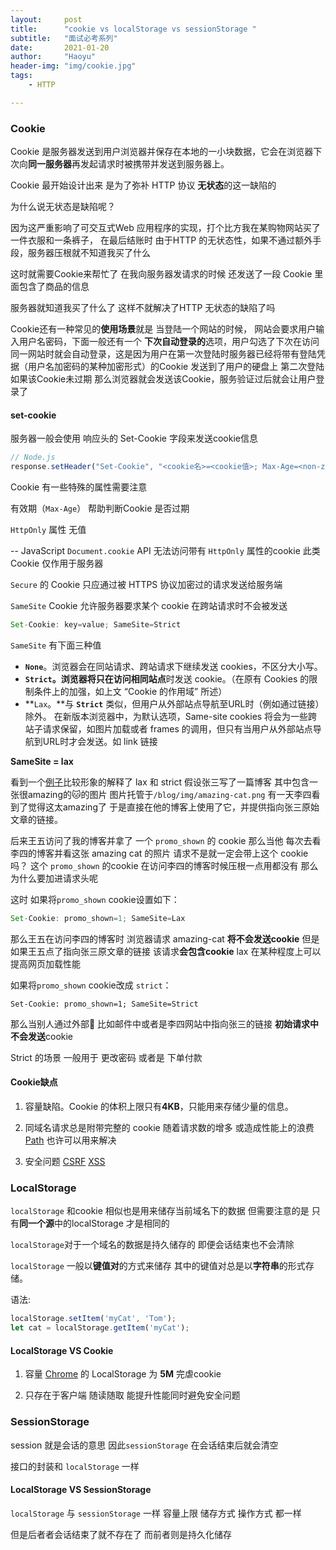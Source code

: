 ```yaml
---
layout:     post
title:      "cookie vs localStorage vs sessionStorage "
subtitle:   "面试必考系列"
date:       2021-01-20
author:     "Haoyu"
header-img: "img/cookie.jpg"
tags:
    - HTTP

---
```


### Cookie

Cookie 是服务器发送到用户浏览器并保存在本地的一小块数据，它会在浏览器下次向**同一服务器**再发起请求时被携带并发送到服务器上。

Cookie 最开始设计出来 是为了弥补 HTTP 协议 **无状态**的这一缺陷的

为什么说无状态是缺陷呢？

因为这严重影响了可交互式Web 应用程序的实现，打个比方我在某购物网站买了一件衣服和一条裤子， 在最后结账时 由于HTTP 的无状态性，如果不通过额外手段，服务器压根就不知道我买了什么

这时就需要Cookie来帮忙了 在我向服务器发请求的时候 还发送了一段 Cookie 里面包含了商品的信息

服务器就知道我买了什么了 这样不就解决了HTTP 无状态的缺陷了吗 

Cookie还有一种常见的**使用场景**就是 当登陆一个网站的时候， 网站会要求用户输入用户名密码，下面一般还有一个 **下次自动登录的**选项，用户勾选了下次在访问同一网站时就会自动登录，这是因为用户在第一次登陆时服务器已经将带有登陆凭据（用户名加密码的某种加密形式）的Cookie 发送到了用户的硬盘上 第二次登陆 如果该Cookie未过期 那么浏览器就会发送该Cookie，服务验证过后就会让用户登录了



#### set-cookie

服务器一般会使用 响应头的 Set-Cookie 字段来发送cookie信息

```javascript
// Node.js
response.setHeader("Set-Cookie", "<cookie名>=<cookie值>; Max-Age=<non-zero-digit>; Secure " );
```

Cookie 有一些特殊的属性需要注意 

有效期（`Max-Age`） 帮助判断Cookie 是否过期

`HttpOnly` 属性 无值 

 --  JavaScript `Document.cookie` API 无法访问带有 `HttpOnly` 属性的cookie 此类 Cookie 仅作用于服务器

`Secure` 的 Cookie 只应通过被 HTTPS 协议加密过的请求发送给服务端

`SameSite` Cookie 允许服务器要求某个 cookie 在跨站请求时不会被发送

```js
Set-Cookie: key=value; SameSite=Strict
```

`SameSite` 有下面三种值

- **`None`**。浏览器会在同站请求、跨站请求下继续发送 cookies，不区分大小写。
- **`Strict`。**浏览器将只在访问**相同站点**时发送 cookie。（在原有 Cookies 的限制条件上的加强，如上文 “Cookie 的作用域” 所述）
- **`Lax`。**与 **`Strict`** 类似，但用户从外部站点导航至URL时（例如通过链接）除外。 在新版本浏览器中，为默认选项，Same-site cookies 将会为一些跨站子请求保留，如图片加载或者 frames 的调用，但只有当用户从外部站点导航到URL时才会发送。如 link 链接

**SameSite = lax**

看到一个[例子](https://web.dev/samesite-cookies-explained/#what-are-first-party-and-third-party-cookies)比较形象的解释了 lax 和 strict 假设张三写了一篇博客 其中包含一张很amazing的🐱的图片 图片托管于`/blog/img/amazing-cat.png`   有一天李四看到了觉得这太amazing了 于是直接在他的博客上使用了它，并提供指向张三原始文章的链接。

后来王五访问了我的博客并拿了 一个 `promo_shown` 的 cookie 那么当他 每次去看李四的博客并看这张 amazing cat 的照片 请求不是就一定会带上这个 cookie吗？  这个 `promo_shown` 的cookie  在访问李四的博客时候压根一点用都没有 那么为什么要加进请求头呢

这时 如果将`promo_shown` cookie设置如下：

```js
Set-Cookie: promo_shown=1; SameSite=Lax
```

那么王五在访问李四的博客时 浏览器请求 amazing-cat  **将不会发送cookie**  但是如果王五点了指向张三原文章的链接 该请求**会包含cookie**  lax 在某种程度上可以提高网页加载性能

如果将`promo_shown` cookie改成 `strict`：

```text
Set-Cookie: promo_shown=1; SameSite=Strict
```

那么当别人通过外部🔗 比如邮件中或者是李四网站中指向张三的链接 **初始请求中不会发送**cookie

Strict 的场景 一般用于 更改密码 或者是 下单付款



#### Cookie缺点

1. 容量缺陷。Cookie 的体积上限只有**4KB**，只能用来存储少量的信息。

2. 同域名请求总是附带完整的 cookie 随着请求数的增多 或造成性能上的浪费 [Path](https://developer.mozilla.org/zh-CN/docs/Web/HTTP/Cookies#cookie_%E7%9A%84%E4%BD%9C%E7%94%A8%E5%9F%9F) 也许可以用来解决
3. 安全问题 [CSRF](https://developer.mozilla.org/en-US/docs/Glossary/CSRF)  [XSS](https://developer.mozilla.org/en-US/docs/Glossary/Cross-site_scripting) 



### LocalStorage

`localStorage` 和cookie 相似也是用来储存当前域名下的数据 但需要注意的是 只有**同一个源**中的localStorage 才是相同的 

`localStorage`对于一个域名的数据是持久储存的 即便会话结束也不会清除

`localStorage` 一般以**键值对**的方式来储存 其中的键值对总是以**字符串**的形式存储。

语法:

```javascript
localStorage.setItem('myCat', 'Tom');
let cat = localStorage.getItem('myCat');
```



#### LocalStorage VS Cookie

1. 容量  [Chrome](https://en.wikipedia.org/wiki/Web_storage#cite_note-9) 的 LocalStorage 为 **5M** 完虐cookie 

2. 只存在于客户端 随读随取 能提升性能同时避免安全问题



### SessionStorage

session 就是会话的意思 因此`sessionStorage` 在会话结束后就会清空

接口的封装和 `localStorage` 一样



#### LocalStorage VS SessionStorage

`localStorage` 与 `sessionStorage` 一样 容量上限 储存方式 操作方式 都一样

但是后者者会话结束了就不存在了 而前者则是持久化储存

